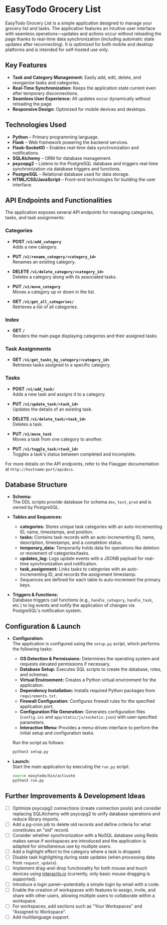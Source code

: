 # EasyTodo Grocery List

EasyTodo Grocery List is a simple application designed to manage your grocery list and tasks. The application features an intuitive user interface with seamless operations—updates and actions occur without reloading the page thanks to real-time data synchronization (including automatic state updates after reconnecting). It is optimized for both mobile and desktop platforms and is intended for self-hosted use only.

## Key Features

- **Task and Category Management:** Easily add, edit, delete, and reorganize tasks and categories.
- **Real-Time Synchronization:** Keeps the application state current even after temporary disconnections.
- **Seamless User Experience:** All updates occur dynamically without reloading the page.
- **Responsive Design:** Optimized for mobile devices and desktops.

## Technologies Used

- **Python** – Primary programming language.
- **Flask** – Web framework powering the backend services.
- **Flask-SocketIO** – Enables real-time data synchronization and notifications.
- **SQLAlchemy** – ORM for database management.
- **psycopg2** – Listens to the PostgreSQL database and triggers real-time synchronization via database triggers and functions.
- **PostgreSQL** – Relational database used for data storage.
- **HTML/CSS/JavaScript** – Front-end technologies for building the user interface.

## API Endpoints and Functionalities

The application exposes several API endpoints for managing categories, tasks, and task assignments:

### Categories

- **POST `/v1/add_category`**  
  Adds a new category.

- **PUT `/v1/rename_category/<category_id>`**  
  Renames an existing category.

- **DELETE `/v1/delete_category/<category_id>`**  
  Deletes a category along with its associated tasks.

- **PUT `/v1/move_category`**  
  Moves a category up or down in the list.

- **GET `/v1/get_all_categories/`**  
  Retrieves a list of all categories.

### Index

- **GET `/`**  
  Renders the main page displaying categories and their assigned tasks.

### Task Assignments

- **GET `/v1/get_tasks_by_category/<category_id>`**  
  Retrieves tasks assigned to a specific category.

### Tasks

- **POST `/v1/add_task/`**  
  Adds a new task and assigns it to a category.

- **PUT `/v1/update_task/<task_id>`**  
  Updates the details of an existing task.

- **DELETE `/v1/delete_task/<task_id>`**  
  Deletes a task.

- **PUT `/v1/move_task`**  
  Moves a task from one category to another.

- **PUT `/v1/toggle_task/<task_id>`**  
  Toggles a task's status between completed and incomplete.

For more details on the API endpoints, refer to the Flasgger documentation at `http://hostname:port/apidocs`.

## Database Structure

- **Schema:**  
  The DDL scripts provide database for schema `dev`, `test`, `prod` and is owned by PostgreSQL.

- **Tables and Sequences:**

  - **categories:** Stores unique task categories with an auto-incrementing ID, name, timestamps, and position.
  - **tasks:** Contains task records with an auto-incrementing ID, name, description, timestamps, and a completion status.
  - **temporary_data:** Temporarily holds data for operations like deletion or movement of categories/tasks.
  - **updates_log:** Logs update events with a JSONB payload for real-time synchronization and notification.
  - **task_assignment:** Links tasks to categories with an auto-incrementing ID, and records the assignment timestamp.
  - Sequences are defined for each table to auto-increment the primary keys.

- **Triggers & Functions:**  
  Database triggers call functions (e.g., `handle_category`, `handle_task`, etc.) to log events and notify the application of changes via PostgreSQL's notification system.

## Configuration & Launch

- **Configuration:**  
  The application is configured using the `setup.py` script, which performs the following tasks:

  - **OS Detection & Permissions:** Determines the operating system and requests elevated permissions if necessary.
  - **Database Setup:** Executes SQL scripts to create the database, roles, and schemas.
  - **Virtual Environment:** Creates a Python virtual environment for the application.
  - **Dependency Installation:** Installs required Python packages from `requirements.txt`.
  - **Firewall Configuration:** Configures firewall rules for the specified application port.
  - **Configuration File Generation:** Generates configuration files (`config.ini` and `app/static/js/socketio.json`) with user-specified parameters.
  - **Interactive Menu:** Provides a menu-driven interface to perform the initial setup and configuration tasks.

  Run the script as follows:

  ```bash
  python3 setup.py
  ```

- **Launch:**  
  Start the main application by executing the `run.py` script:
  ```bash
  source easytodo/bin/activate
  python3 run.py
  ```

## Further Improvements & Development Ideas

- [ ] Optimize psycopg2 connections (create connection pools) and consider replacing SQLAlchemy with psycopg2 to unify database operations and reduce library imports.
- [ ] Add a pg-cron job to delete old records and define criteria for what constitutes an "old" record.
- [ ] Consider whether synchronization with a NoSQL database using Redis makes sense if workspaces are introduced and the application is adapted for simultaneous use by multiple users.
- [ ] Add a highlight effect to the category where a task is dropped.
- [ ] Disable task highlighting during state updates (when processing data from `request_update`).
- [ ] Implement drag-and-drop functionality for both mouse and touch devices using [interactjs.io](https://interactjs.io) (currently, only basic mouse dragging is supported).
- [ ] Introduce a login panel—potentially a simple login by email with a code.
- [ ] Enable the creation of workspaces with features to assign, invite, and share with other users, allowing multiple users to collaborate within a workspace.
- [ ] For workspaces, add sections such as "Your Workspaces" and "Assigned to Workspace".
- [ ] Add multilanguage support.
